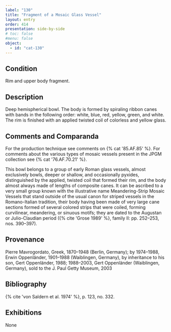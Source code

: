 ```yaml
---
label: "130"
title: "Fragment of a Mosaic Glass Vessel"
layout: entry
order: 414
presentation: side-by-side
# toc: false
#menu: false 
object:
  - id: "cat-130"
---
```


## Condition

Rim and upper body fragment.

## Description

Deep hemispherical bowl. The body is formed by spiraling ribbon canes with bands in the following order: white, blue, red, yellow, green, and white. The rim is finished with an applied twisted coil of colorless and yellow glass.

## Comments and Comparanda

For the production technique see comments on {% cat '85.AF.85' %}. For comments about the various types of mosaic vessels present in the JPGM collection see {% cat '76.AF.70.21' %}.

This bowl belongs to a group of early Roman glass vessels, almost exclusively bowls, deeper or shallow, and occasionally pyxides, distinguished by the applied, twisted coil that formed their rim, and the body almost always made of lengths of composite canes. It can be ascribed to a very small group known with the illustrative name Meandering-Strip Mosaic Vessels that stand outside of the usual canon for striped vessels in the Romano-Italian tradition, their body having been made of very large cane sections formed of several colored strips that were coiled, forming curvilinear, meandering, or sinuous motifs; they are dated to the Augustan or Julio-Claudian period ({% cite 'Grose 1989' %}, family II: pp. 252–253, nos. 390–397).

## Provenance

Pierre Mavrogordato, Greek, 1870–1948 (Berlin, Germany); by 1974–1988, Erwin Oppenländer, 1901–1988 (Waiblingen, Germany), by inheritance to his son, Gert Oppenländer, 1988; 1988–2003, Gert Oppenländer (Waiblingen, Germany), sold to the J. Paul Getty Museum, 2003

## Bibliography

{% cite 'von Saldern et al. 1974' %}, p. 123, no. 332.

## Exhibitions

None
